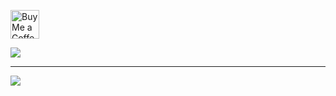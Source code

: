 <a href='https://ko-fi.com/sonroyaalmerol' target='_blank'><img height='35' style='border:0px;height:46px;' src='https://az743702.vo.msecnd.net/cdn/kofi3.png?v=0' border='0' alt='Buy Me a Coffee at ko-fi.com' />

![](https://64.media.tumblr.com/9bb3db18782db16eaff0d59db1093289/8d8f9ca7f49f3ac8-1d/s540x810/e0a4346f79b8f4d3e85f6076bfc2f6cb27214770.gif)

---
[![](https://visitcount.itsvg.in/api?id=sonroyaalmerol&icon=0&color=0)](https://visitcount.itsvg.in)
